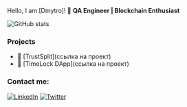 Hello, I am [Dmytro]! 👋
**QA Engineer | Blockchain Enthusiast**

![GitHub stats](https://github-readme-stats.vercel.app/api?username=Dimitrolito&show_icons=true)

### Projects
- 🔗 [TrustSplit](ссылка на проект)
- 📝 [TimeLock DApp](ссылка на проект)

### Contact me:
[![LinkedIn](https://img.shields.io/badge/-LinkedIn-blue?style=flat&logo=LinkedIn)](https://www.linkedin.com/in/dmlap/)
[![Twitter](https://img.shields.io/badge/-Twitter-blue?style=flat&logo=Twitter)]((https://www.linkedin.com/in/dmlap/))
